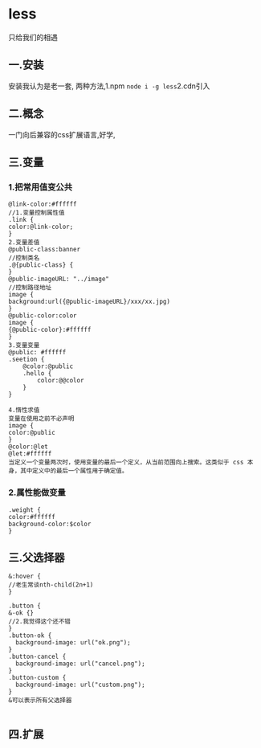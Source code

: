 # less

只给我们的相遇

## 一.安装

安装我认为是老一套, 两种方法,1.npm `node i -g less`2.cdn引入

## 二.概念

一门向后兼容的css扩展语言,好学,

## 三.变量

### 1.把常用值变公共

```
@link-color:#ffffff
//1.变量控制属性值
.link {
color:@link-color;
}
2.变量差值
@public-class:banner
//控制类名
.@{public-class} {
}
@public-imageURL: "../image"
//控制路径地址
image {
background:url({@public-imageURL}/xxx/xx.jpg)
}
@public-color:color
image {
{@public-color}:#ffffff
}
3.变量变量
@public: #ffffff
.seetion {
	@color:@public
	.hello {
		color:@@color
	}
}

4.惰性求值
变量在使用之前不必声明
image {
color:@public
}
@color:@let
@let:#ffffff
当定义一个变量两次时，使用变量的最后一个定义，从当前范围向上搜索。这类似于 css 本身，其中定义中的最后一个属性用于确定值。

```

### 2.属性能做变量

```
.weight {
color:#ffffff
background-color:$color
}
```

## 三.父选择器

```
&:hover {
//老生常谈nth-child(2n+1)
}

.button {
&-ok {}
//2.我觉得这个还不错
}
.button-ok {
  background-image: url("ok.png");
}
.button-cancel {
  background-image: url("cancel.png");
}
.button-custom {
  background-image: url("custom.png");
}
&可以表示所有父选择器


```

## 四.扩展